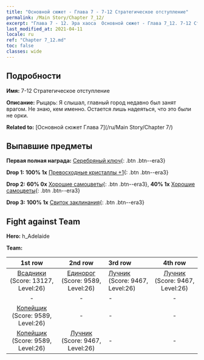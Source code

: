 ```yaml
---
title: "Основной сюжет - Глава 7 - 7-12 Стратегическое отступление"
permalink: /Main Story/Chapter 7_12/
excerpt: "Глава 7 - 12. Эра хаоса  Основной сюжет - Глава 7_12. 7-12 Стратегическое отступление"
last_modified_at: 2021-04-11
locale: ru
ref: "Chapter 7_12.md"
toc: false
classes: wide
---
```


## Подробности

 **Имя:** 7-12 Стратегическое отступление

 **Описание:** Рыцарь: Я слышал, главный город недавно был занят врагом. Не знаю, кем именно. Остается лишь надеяться, что это были не орки.

 **Related to:** [Основной сюжет Глава 7](/ru/Main Story/Chapter 7/)

## Выпавшие предметы

 **Первая полная награда:** [Серебряный ключ](/ru/Items/con_693/){: .btn .btn--era3}

 **Drop 1:** **100% 1x** [Превосходные кристаллы +1](/ru/Items/mat_24/){: .btn .btn--era3}

 **Drop 2:** **60% 0x** [Хорошие самоцветы](/ru/Items/mat_16/){: .btn .btn--era3}, **40% 1x** [Хорошие самоцветы](/ru/Items/mat_16/){: .btn .btn--era3}

 **Drop 3:** **100% 1x** [Свиток заклинания](/ru/Items/con_694/){: .btn .btn--era3}


## Fight against Team
 **Hero:** h_Adelaide

 **Team:**


  | 1st row | 2nd row | 3rd row | 4th row |
  |:----:|:----:|:----|:----:|
  | [Всадники](/ru/units/Cavalier/) (Score: 13127, Level:26)  | [Единорог](/ru/units/Unicorn/) (Score: 9589, Level:26)  | [Лучник](/ru/units/Marksman/) (Score: 9467, Level:26)  | [Лучник](/ru/units/Marksman/) (Score: 9467, Level:26)  |
  | - | - | - | - |
  | [Копейщик](/ru/units/Pikeman/) (Score: 9589, Level:26)  | - | - | - |
  | [Копейщик](/ru/units/Pikeman/) (Score: 9589, Level:26)  | [Лучник](/ru/units/Marksman/) (Score: 9467, Level:26)  | - | - |



